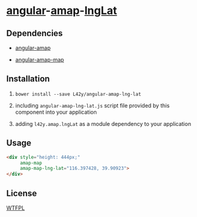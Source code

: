 # [angular](https://angularjs.org)-[amap](http://developer.amap.com)-[lngLat](http://developer.amap.com/api/javascript-api/reference/core/#LngLat)

## Dependencies

* [angular-amap](https://github.com/L42y/angular-amap)

* [angular-amap-map](https://github.com/L42y/angular-amap-map)

## Installation

1. `bower install --save L42y/angular-amap-lng-lat`

2. including `angular-amap-lng-lat.js` script file provided by this component into your application

3. adding `l42y.amap.lngLat` as a module dependency to your application

## Usage

```html
<div style="height: 444px;"
     amap-map
     amap-map-lng-lat="116.397428, 39.90923">
</div>
```

## License

[WTFPL](http://wtfpl.org)
